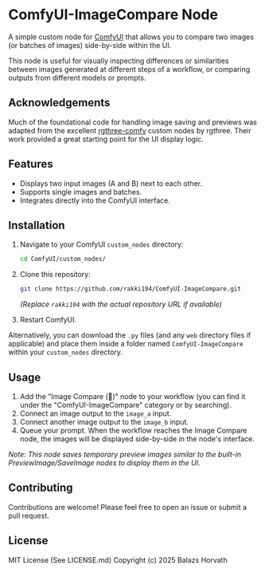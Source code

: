 # ComfyUI-ImageCompare Node

A simple custom node for [ComfyUI](https://github.com/comfyanonymous/ComfyUI) that allows you to compare two images (or batches of images) side-by-side within the UI.

This node is useful for visually inspecting differences or similarities between images generated at different steps of a workflow, or comparing outputs from different models or prompts.

## Acknowledgements

Much of the foundational code for handling image saving and previews was adapted from the excellent [rgthree-comfy](https://github.com/rgthree/rgthree-comfy) custom nodes by rgthree. Their work provided a great starting point for the UI display logic.

## Features

* Displays two input images (A and B) next to each other.
* Supports single images and batches.
* Integrates directly into the ComfyUI interface.

## Installation

1. Navigate to your ComfyUI `custom_nodes` directory:

    ```bash
    cd ComfyUI/custom_nodes/
    ```

2. Clone this repository:

    ```bash
    git clone https://github.com/rakki194/ComfyUI-ImageCompare.git
    ```

    *(Replace `rakki194` with the actual repository URL if available)*
3. Restart ComfyUI.

Alternatively, you can download the `.py` files (and any `web` directory files if applicable) and place them inside a folder named `ComfyUI-ImageCompare` within your `custom_nodes` directory.

## Usage

1. Add the "Image Compare (🐺)" node to your workflow (you can find it under the "ComfyUI-ImageCompare" category or by searching).
2. Connect an image output to the `image_a` input.
3. Connect another image output to the `image_b` input.
4. Queue your prompt. When the workflow reaches the Image Compare node, the images will be displayed side-by-side in the node's interface.

*Note: This node saves temporary preview images similar to the built-in PreviewImage/SaveImage nodes to display them in the UI.*

## Contributing

Contributions are welcome! Please feel free to open an issue or submit a pull request.

## License

MIT License (See LICENSE.md)
Copyright (c) 2025 Balazs Horvath
